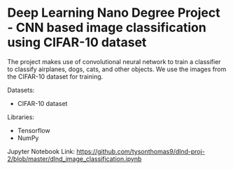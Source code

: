 # Deep Learning Nano Degree Project - CNN based image classification using CIFAR-10 dataset

The project makes use of convolutional neural network to train a classifier to classify airplanes, dogs, cats, and other objects. We use the images from the CIFAR-10 dataset for training.

Datasets:
  * CIFAR-10 dataset

Libraries:
* Tensorflow
* NumPy

Jupyter Notebook Link: https://github.com/tysonthomas9/dlnd-proj-2/blob/master/dlnd_image_classification.ipynb
